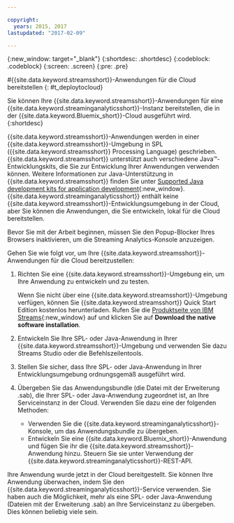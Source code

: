 ```yaml
---

copyright:
  years: 2015, 2017
lastupdated: "2017-02-09"

---
```


<!-- Attribute definitions --> 
{:new_window: target="_blank"}
{:shortdesc: .shortdesc}
{:codeblock: .codeblock}
{:screen: .screen}
{:pre: .pre}

#{{site.data.keyword.streamsshort}}-Anwendungen für die Cloud bereitstellen
{: #t_deploytocloud}

Sie können Ihre {{site.data.keyword.streamsshort}}-Anwendungen
für eine {{site.data.keyword.streaminganalyticsshort}}-Instanz bereitstellen, die in der
{{site.data.keyword.Bluemix_short}}-Cloud ausgeführt wird.
{:shortdesc}

{{site.data.keyword.streamsshort}}-Anwendungen werden in einer {{site.data.keyword.streamsshort}}-Umgebung in SPL ({{site.data.keyword.streamsshort}} Processing Language) geschrieben. {{site.data.keyword.streamsshort}} unterstützt auch verschiedene Java™-Entwicklungskits, die Sie zur Entwicklung Ihrer Anwendungen verwenden können. Weitere Informationen zur Java-Unterstützung in {{site.data.keyword.streamsshort}} finden Sie unter [Supported Java development kits for application development](https://www.ibm.com/support/knowledgecenter/en/SSCRJU_4.2.0/com.ibm.streams.install.doc/doc/ibminfospherestreams-install-prerequisites-java-supported-sdks.html){:new_window}.
{{site.data.keyword.streaminganalyticsshort}} enthält keine {{site.data.keyword.streamsshort}}-Entwicklungsumgebung in der Cloud, aber Sie können die Anwendungen, die Sie entwickeln, lokal für die Cloud bereitstellen.

Bevor Sie mit der Arbeit beginnen, müssen Sie den Popup-Blocker Ihres Browsers inaktivieren, um die Streaming Analytics-Konsole anzuzeigen.

Gehen Sie wie folgt vor, um Ihre {{site.data.keyword.streamsshort}}-Anwendungen für die Cloud bereitzustellen:

1. Richten Sie eine {{site.data.keyword.streamsshort}}-Umgebung ein, um Ihre Anwendung zu entwickeln und zu testen. 

	Wenn Sie nicht über eine {{site.data.keyword.streamsshort}}-Umgebung verfügen, können Sie {{site.data.keyword.streamsshort}} Quick Start Edition kostenlos herunterladen. Rufen Sie die [Produktseite von IBM Streams](http://www.ibm.com/analytics/us/en/technology/stream-computing/){:new_window} auf und klicken Sie auf **Download the native software installation**.

2. Entwickeln Sie Ihre SPL- oder Java-Anwendung in Ihrer {{site.data.keyword.streamsshort}}-Umgebung und verwenden Sie dazu Streams Studio oder die Befehlszeilentools.
3. Stellen Sie sicher, dass Ihre SPL- oder Java-Anwendung in Ihrer Entwicklungsumgebung ordnungsgemäß ausgeführt wird.
4. Übergeben Sie das Anwendungsbundle (die Datei mit der Erweiterung .sab), die Ihrer SPL- oder Java-Anwendung zugeordnet ist, an Ihre Serviceinstanz in der Cloud. Verwenden Sie dazu eine der folgenden Methoden:
	* Verwenden Sie die {{site.data.keyword.streaminganalyticsshort}}-Konsole, um das Anwendungsbundle zu übergeben.
    * Entwickeln Sie eine {{site.data.keyword.Bluemix_short}}-Anwendung
und fügen Sie ihr die {{site.data.keyword.streamsshort}}-Anwendung hinzu. Steuern Sie sie unter Verwendung der {{site.data.keyword.streaminganalyticsshort}}-REST-API.

Ihre Anwendung wurde jetzt in der Cloud bereitgestellt. Sie können Ihre Anwendung überwachen, indem Sie den {{site.data.keyword.streaminganalyticsshort}}-Service verwenden. Sie haben auch die Möglichkeit, mehr als eine SPL- oder Java-Anwendung (Dateien mit der Erweiterung .sab) an Ihre Serviceinstanz zu übergeben. Dies können beliebig viele sein.
